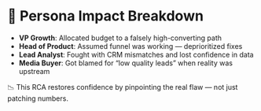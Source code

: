 # 🎯 Persona Impact Breakdown

- **VP Growth**: Allocated budget to a falsely high-converting path  
- **Head of Product**: Assumed funnel was working — deprioritized fixes  
- **Lead Analyst**: Fought with CRM mismatches and lost confidence in data  
- **Media Buyer**: Got blamed for “low quality leads” when reality was upstream

📉 This RCA restores confidence by pinpointing the real flaw — not just patching numbers.
